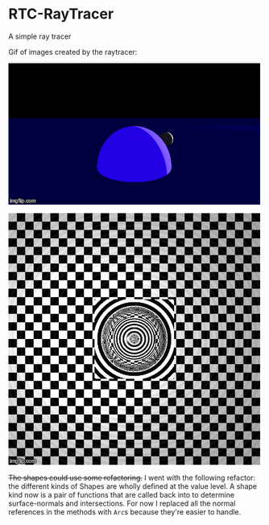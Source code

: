 # RTC-RayTracer

A simple ray tracer

Gif of images created by the raytracer:

![Planet](./media/Planet.gif)

![TwoAxisSpinningMirror](./media/TwoAxisSpinningMirror.gif)

~~The shapes could use some refactoring.~~
I went with the following refactor: the different kinds of Shapes are wholly defined at the value level. A shape kind now is a pair of functions that are called back into to determine surface-normals and intersections. For now I replaced all the normal references in the methods with `Arc`s because they're easier to handle.
